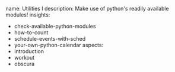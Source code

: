 name: Utilities I
description: Make use of python's readily available modules!
insights:
  - check-available-python-modules
  - how-to-count
  - schedule-events-with-sched
  - your-own-python-calendar
aspects:
  - introduction
  - workout
  - obscura
